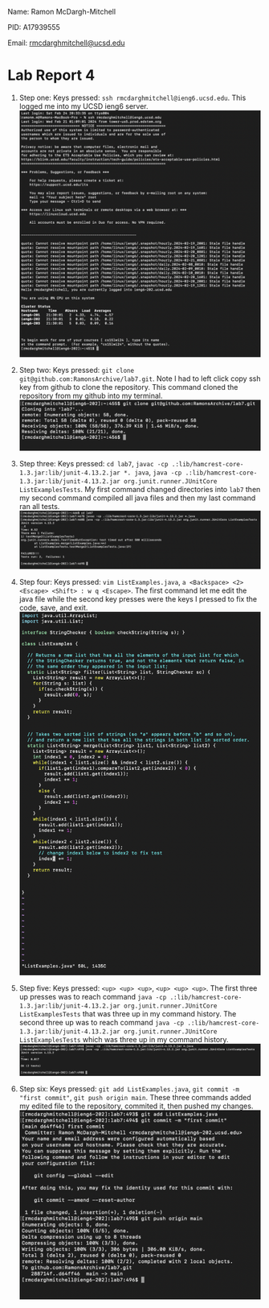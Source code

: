 Name: Ramon McDargh-Mitchell

PID: A17939555

Email: rmcdarghmitchell@ucsd.edu

# Lab Report 4

1. Step one: Keys pressed: `ssh rmcdarghmitchell@ieng6.ucsd.edu`. This logged me into my UCSD ieng6 server.
![Image](step1.png)

2. Step two: Keys pressed: `git clone git@github.com:RamonsArchive/lab7.git`. Note I had to left click copy ssh key from github to clone the repository. This command cloned the repository from my github into my terminal.
![Image](step2.png) 

3. Step three: Keys pressed: `cd lab7`, `javac -cp .:lib/hamcrest-core-1.3.jar:lib/junit-4.13.2.jar *. java`, `java -cp .:lib/hamcrest-core-1.3.jar:lib/junit-4.13.2.jar org.junit.runner.JUnitCore ListExamplesTests`. My first command changed directories into `lab7` then my second command compiled all java files and then my last command ran all tests.
![Image](step3.png)

4. Step four: Keys pressed: `vim ListExamples.java`, `a <Backspace> <2> <Escape> <Shift> : w q <Escape>`. The first command let me edit the java file while the second key presses were the keys I pressed to fix the code, save, and exit.
![Image](step4.png)

5. Step five: Keys pressed: `<up> <up> <up>`, `<up> <up> <up>`. The first three up presses was to reach command `java -cp .:lib/hamcrest-core-1.3.jar:lib/junit-4.13.2.jar org.junit.runner.JUnitCore ListExamplesTests` that was three up in my command history. The second three up was to reach command `java -cp .:lib/hamcrest-core-1.3.jar:lib/junit-4.13.2.jar org.junit.runner.JUnitCore ListExamplesTests` which was three up in my command history.
![Image](step6(5).png)

6. Step six: Keys pressed: `git add ListExamples.java`, `git commit -m "first commit"`, `git push origin main`. These three commands added my edited file to the repository, commited it, then pushed my changes.
![Image](step5.png)


